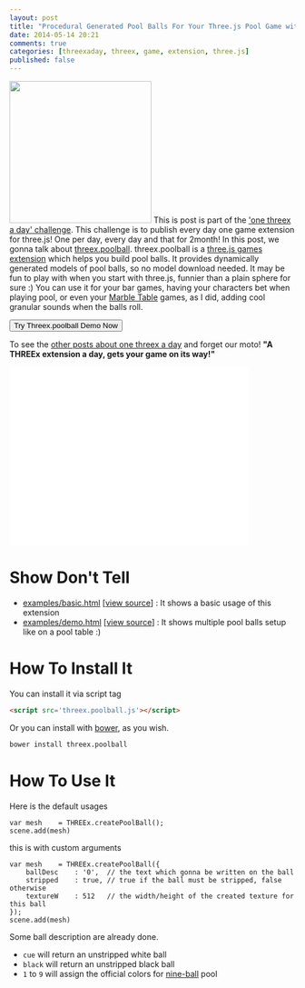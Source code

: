 ```yaml
---
layout: post
title: "Procedural Generated Pool Balls For Your Three.js Pool Game with threex.poolball"
date: 2014-05-14 20:21
comments: true
categories: [threexaday, threex, game, extension, three.js]
published: false
---
```


<a href='http://jeromeetienne.github.io/threex.poolball/examples/demo.html' target='_blank'><img class="right" src="https://raw.githubusercontent.com/jeromeetienne/threex.poolball/master/examples/images/screenshot-threex-poolball-512x512.jpg" width="250" height="250"></a>
This is post is part of the ['one threex a day' challenge](/blog/2014/04/22/one-threex-a-day-gets-your-game-on-its-way-a-challenge/). 
This challenge is to publish every day one game extension for three.js!
One per day, every day and that for 2month!
In this post, we gonna talk about 
[threex.poolball](http://www.threejsgames.com/extensions/#threex.poolball).
threex.poolball is a [three.js games extension](http://www.threejsgames.com/extensions/) which helps you build pool balls. It provides dynamically generated models of pool balls, so no model download needed. It may be fun to play with when you start with three.js, funnier than a plain sphere for sure :) You can use it for your bar games, having  your characters bet when playing pool, or even your [Marble Table](http://jeromeetienne.github.io/marbleTable/) games, as I did, adding cool granular sounds when the balls roll. 

<a href='http://jeromeetienne.github.io/threex.poolball/examples/demo.html' target='_blank'><input type="button" value='Try Threex.poolball Demo Now' /></a>

To see the [other posts about one threex a day](/blog/categories/threexaday/) and forget our moto!
**"A THREEx extension a day, gets your game on its way!"**


<!-- more -->

<iframe width="420" height="315" src="//www.youtube.com/embed/u_hjrVazLYo" frameborder="0" allowfullscreen></iframe>


Show Don't Tell
===============
* [examples/basic.html](http://jeromeetienne.github.io/threex.poolball/examples/basic.html)
\[[view source](https://github.com/jeromeetienne/threex.poolball/blob/master/examples/basic.html)\] :
It shows a basic usage of this extension
* [examples/demo.html](http://jeromeetienne.github.io/threex.poolball/examples/demo.html)
\[[view source](https://github.com/jeromeetienne/threex.poolball/blob/master/examples/demo.html)\] :
It shows multiple pool balls setup like on a pool table :)

How To Install It
=================

You can install it via script tag

```html
<script src='threex.poolball.js'></script>
```

Or you can install with [bower](http://bower.io/), as you wish.

```bash
bower install threex.poolball
```

How To Use It
=============

Here is the default usages

```
var mesh    = THREEx.createPoolBall();
scene.add(mesh)
```

this is with custom arguments

```
var mesh    = THREEx.createPoolBall({
    ballDesc    : '0',  // the text which gonna be written on the ball
    stripped    : true, // true if the ball must be stripped, false otherwise
    textureW    : 512   // the width/height of the created texture for this ball
});
scene.add(mesh)
```

Some ball description are already done.

* ```cue``` will return an unstripped white ball
* ```black``` will return an unstripped black ball
* ```1``` to ```9``` will assign the official colors for [nine-ball](http://en.wikipedia.org/wiki/Nine-ball) pool